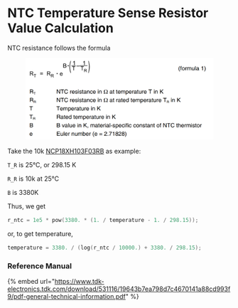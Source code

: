 # NTC Temperature Sense Resistor Value Calculation



NTC resistance follows the formula

<figure><img src="../.gitbook/assets/image (2) (1) (2) (1).png" alt=""><figcaption></figcaption></figure>

Take the 10k [NCP18XH103F03RB](https://www.murata.com/en-eu/api/pdfdownloadapi?cate=\&partno=NCP18XH103F03RB) as example:

`T_R` is 25℃, or 298.15 K

`R_R` is 10k at 25℃

`B` is 3380K

Thus, we get

```c
r_ntc = 1e5 * pow(3380. * (1. / temperature - 1. / 298.15));
```

or, to get temperature,

```c
temperature = 3380. / (log(r_ntc / 10000.) + 3380. / 298.15);
```



### Reference Manual

{% embed url="https://www.tdk-electronics.tdk.com/download/531116/19643b7ea798d7c4670141a88cd993f9/pdf-general-technical-information.pdf" %}
